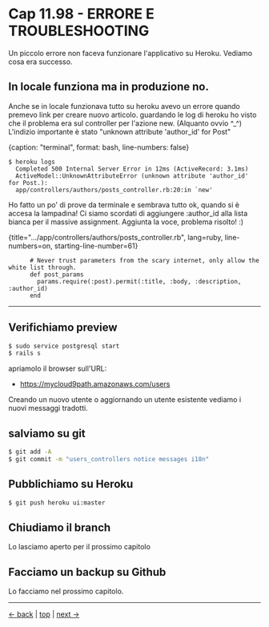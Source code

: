 # <a name="top"></a> Cap 11.98 - ERRORE E TROUBLESHOOTING

Un piccolo errore non faceva funzionare l'applicativo su Heroku. Vediamo cosa era successo.



## In locale funziona ma in produzione no.

Anche se in locale funzionava tutto su heroku avevo un errore quando premevo link per creare nuovo articolo.
guardando le log di heroku ho visto che il problema era sul controller per l'azione new. (Alquanto ovvio ^_^)
L'indizio importante è stato "unknown attribute 'author_id' for Post"

{caption: "terminal", format: bash, line-numbers: false}
```
$ heroku logs
  Completed 500 Internal Server Error in 12ms (ActiveRecord: 3.1ms)
  ActiveModel::UnknownAttributeError (unknown attribute 'author_id' for Post.):
  app/controllers/authors/posts_controller.rb:20:in `new'
```

Ho fatto un po' di prove da terminale e sembrava tutto ok, quando si è accesa la lampadina! Ci siamo scordati di aggiungere :author_id alla lista bianca per il massive assignment. Aggiunta la voce, problema risolto! :)

{title=".../app/controllers/authors/posts_controller.rb", lang=ruby, line-numbers=on, starting-line-number=61}
```
      # Never trust parameters from the scary internet, only allow the white list through.
      def post_params
        params.require(:post).permit(:title, :body, :description, :author_id)
      end
```





---



## Verifichiamo preview

```bash
$ sudo service postgresql start
$ rails s
```

apriamolo il browser sull'URL:

* https://mycloud9path.amazonaws.com/users

Creando un nuovo utente o aggiornando un utente esistente vediamo i nuovi messaggi tradotti.



## salviamo su git

```bash
$ git add -A
$ git commit -m "users_controllers notice messages i18n"
```



## Pubblichiamo su Heroku

```bash
$ git push heroku ui:master
```



## Chiudiamo il branch

Lo lasciamo aperto per il prossimo capitolo



## Facciamo un backup su Github

Lo facciamo nel prossimo capitolo.



---

[<- back](https://github.com/flaviobordonidev/leanpubabrandnewcms/blob/master/01-base/09-manage_users/03-browser_tab_title_users-it.md)
 | [top](#top) |
[next ->](https://github.com/flaviobordonidev/leanpubabrandnewcms/blob/master/01-base/10-users_i18n/02-users_form_i18n-it.md)
